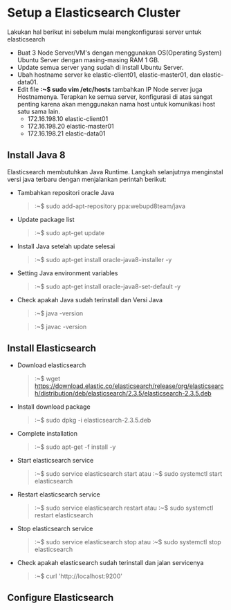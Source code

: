 # Setup a Elasticsearch Cluster

Lakukan hal berikut ini sebelum mulai mengkonfigurasi server untuk elasticsearch
- Buat 3 Node Server/VM's dengan menggunakan OS(Operating System) Ubuntu Server dengan masing-masing RAM 1 GB.
- Update semua server yang sudah di install Ubuntu Server.
- Ubah hostname server ke elastic-client01, elastic-master01, dan elastic-data01.
- Edit file __:~$ sudo vim /etc/hosts__ tambahkan IP Node server juga Hostnamenya. Terapkan ke semua server, konfigurasi di atas sangat penting karena akan menggunakan nama host untuk komunikasi host satu sama lain.
  - 172.16.198.10 elastic-client01
  - 172.16.198.20 elastic-master01
  - 172.16.198.21 elastic-data01

## Install Java 8 
Elasticsearch membutuhkan Java Runtime. Langkah selanjutnya menginstal versi java terbaru dengan menjalankan perintah berikut:
  - Tambahkan repositori oracle Java
  
    > :~$ sudo add-apt-repository ppa:webupd8team/java
  - Update package list
  
    > :~$ sudo apt-get update
  - Install Java setelah update selesai
  
    > :~$ sudo apt-get install oracle-java8-installer -y
  - Setting Java environment variables
  
    > :~$ sudo apt-get install oracle-java8-set-default -y
  - Check apakah Java sudah terinstall dan Versi Java
  
    > :~$ java -version
    
    > :~$ javac -version

## Install Elasticsearch
- Download elasticsearch

  > :~$ wget https://download.elastic.co/elasticsearch/release/org/elasticsearch/distribution/deb/elasticsearch/2.3.5/elasticsearch-2.3.5.deb
- Install download package

  > :~$ sudo dpkg -i elasticsearch-2.3.5.deb
- Complete installation

  > :~$ sudo apt-get -f install -y
- Start elasticsearch service

  > :~$ sudo service elasticsearch start atau :~$ sudo systemctl start elasticsearch
- Restart elasticsearch service

  > :~$ sudo service elasticsearch restart atau :~$ sudo systemctl restart elasticsearch
- Stop elasticsearch service

  > :~$ sudo service elasticsearch stop atau :~$ sudo systemctl stop elasticsearch
- Check apakah elasticsearch sudah terinstall dan jalan servicenya

  > :~$ curl 'http://localhost:9200'

## Configure Elasticsearch

